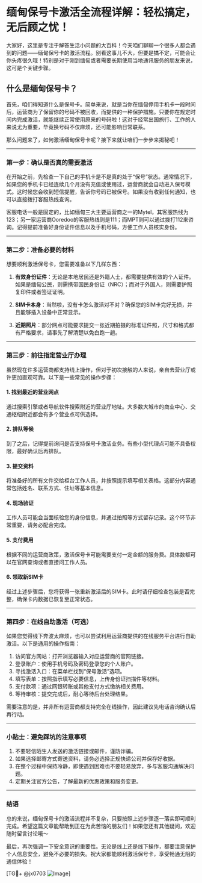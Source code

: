 # 缅甸保号卡激活全流程详解：轻松搞定，无后顾之忧！

大家好，这里是专注于解答生活小问题的大百科！今天咱们聊聊一个很多人都会遇到的问题——缅甸保号卡的激活流程。别看这事儿不大，但要是搞不定，可能会让你头疼很久哦！特别是对于刚到缅甸或者需要长期使用当地通讯服务的朋友来说，这可是个关键步骤。

## 什么是缅甸保号卡？

首先，咱们得知道什么是保号卡。简单来说，就是当你在缅甸停用手机卡一段时间后，运营商为了保留你的号码不被回收，而提供的一种保护措施。只要你在规定时间内完成激活，就能继续正常使用原来的号码啦！这对于经常出国旅行、工作的人来说尤为重要，毕竟换号码不仅麻烦，还可能影响日常联系。

那么问题来了，如何激活缅甸保号卡呢？接下来就让咱们一步步来揭秘吧！

---

### 第一步：确认是否真的需要激活

在开始之前，先检查一下自己的手机卡是不是真的处于“保号”状态。通常情况下，如果您的手机卡已经连续几个月没有充值或使用过，运营商就会自动进入保号模式。这时候您会收到短信提醒，告诉你号码已被保号。如果没有收到任何通知，也可以直接拨打客服热线查询。

客服电话一般是固定的，比如缅甸三大主要运营商之一的Mytel，其客服热线为123；另一家运营商Ooredoo的客服热线则是111；而MPT则可以通过拨打112来咨询。记得提前准备好身份证件信息以及手机号码，方便工作人员核实身份。

---

### 第二步：准备必要的材料

想要顺利激活保号卡，您需要准备以下几样东西：

1. **有效身份证件**：无论是本地居民还是外籍人士，都需要提供有效的个人证件。如果是缅甸公民，则需携带国民身份证（NRC）；而对于外国人，则需要护照复印件或者签证证明。
   
2. **SIM卡本身**：当然啦，没有卡怎么激活对不对？确保您的SIM卡完好无损，并且能够插入设备中正常显示。

3. **近期照片**：部分网点可能要求提交一张近期拍摄的标准证件照，尺寸和格式都有严格要求，请事先了解清楚以免白跑一趟。

---

### 第三步：前往指定营业厅办理

虽然现在许多运营商都支持线上操作，但对于初次接触的人来说，亲自去营业厅或许更加直观可靠。以下是一些常见的操作步骤：

#### 1. 找到最近的营业网点
通过搜索引擎或者导航软件搜索附近的营业厅地址。大多数大城市的商业中心、交通枢纽附近都会有多个营业点可供选择。

#### 2. 排队等候
到了之后，记得提前询问是否支持保号卡激活业务。有些小型代理点可能不具备权限，最好确认后再排队。

#### 3. 提交资料
将准备好的所有文件交给柜台工作人员，并按照提示填写相关表格。这部分内容通常包括姓名、联系方式、住址等基本信息。

#### 4. 现场验证
工作人员可能会当面核验您的身份信息，并通过拍照等方式留存记录。这个环节非常重要，请务必配合完成。

#### 5. 支付费用
根据不同的运营商政策，激活保号卡可能需要支付一定金额的服务费。具体数额可以在官网查询或者直接问工作人员。

#### 6. 领取新SIM卡
经过上述步骤后，您将获得一张重新激活后的SIM卡。此时请仔细检查包装是否完整，确保卡内数据已恢复至正常状态。

---

### 第四步：在线自助激活（可选）

如果您觉得线下奔波太麻烦，也可以尝试利用运营商提供的在线服务平台进行自助激活。以下是通用的操作指南：

1. 访问官方网站：打开浏览器输入对应运营商的官网链接。
2. 登录账户：使用手机号码及密码登录您的个人账户。
3. 寻找激活入口：在菜单栏找到“保号激活”选项。
4. 填写表单：按照指示填写必要信息，上传身份证扫描件等材料。
5. 支付款项：通过网银转账或其他支付方式缴纳相关费用。
6. 等待审核：提交完成后，耐心等待后台处理结果。

需要注意的是，并非所有运营商都支持完全在线操作，因此建议先电话咨询确认后再行动。

---

### 小贴士：避免踩坑的注意事项

1. 不要轻信陌生人发送的激活链接或邮件，谨防诈骗。
2. 如果选择邮寄方式寄送资料，请务必选择正规快递公司并保存好收据。
3. 在整个过程中保持冷静，即使遇到困难也不要轻易放弃，多与客服沟通解决问题。
4. 定期关注官方公告，了解最新的优惠政策和服务变更。

---

### 结语

总的来说，缅甸保号卡的激活流程并不复杂，只要按照上述步骤逐一落实即可顺利完成。希望这篇文章能帮助到正在为此苦恼的朋友们！如果您还有其他疑问，欢迎随时留言讨论哦～

最后，再次强调一下安全意识的重要性。无论是线上还是线下操作，都要注意保护个人信息安全，避免不必要的损失。祝大家都能顺利激活保号卡，享受畅通无阻的通信体验！

[TG💪+ @jx0703 ![Image](https://github.com/user-attachments/assets/dbca1d08-cadb-493c-b0ec-ad6f7a83f270)]